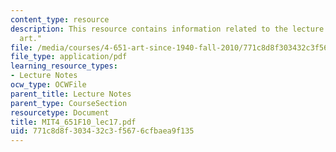 ```yaml
---
content_type: resource
description: This resource contains information related to the lecture "early conceptual
  art."
file: /media/courses/4-651-art-since-1940-fall-2010/771c8d8f303432c3f5676cfbaea9f135_MIT4_651F10_lec17.pdf
file_type: application/pdf
learning_resource_types:
- Lecture Notes
ocw_type: OCWFile
parent_title: Lecture Notes
parent_type: CourseSection
resourcetype: Document
title: MIT4_651F10_lec17.pdf
uid: 771c8d8f-3034-32c3-f567-6cfbaea9f135
---
```


